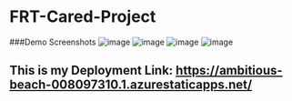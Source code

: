 # FRT-Cared-Project

###Demo Screenshots
![image](https://user-images.githubusercontent.com/71871025/179370932-5c6df135-d750-4471-9282-0d399cb2ade4.png)
![image](https://user-images.githubusercontent.com/71871025/179370941-b71a2072-3e0e-48aa-bae6-ca76f97233ae.png)
![image](https://user-images.githubusercontent.com/71871025/179370951-e173b168-9649-43cb-ab15-9fbca0e8bd38.png)
![image](https://user-images.githubusercontent.com/71871025/179370957-f698592f-9cde-4c70-a75f-b4d654acb8e3.png)



## This is my Deployment Link:   https://ambitious-beach-008097310.1.azurestaticapps.net/
